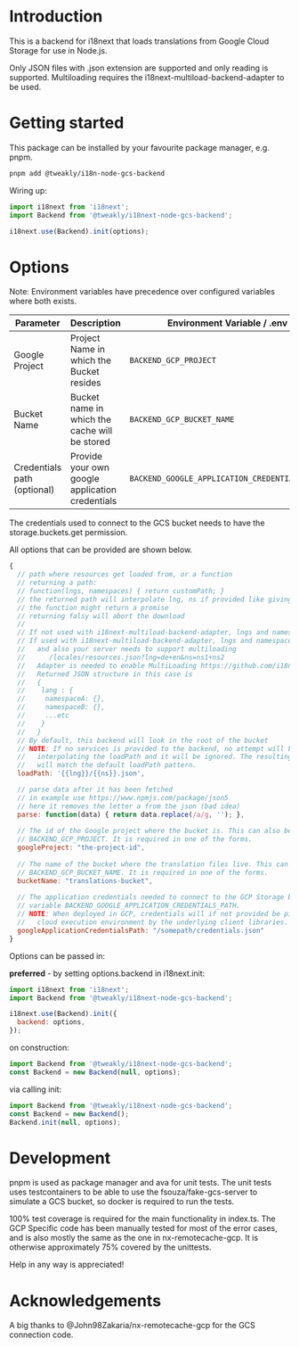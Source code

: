 # Introduction 
This is a backend for i18next that loads translations from Google Cloud Storage for use in Node.js.

Only JSON files with .json extension are supported and only reading is supported.
Multiloading requires the i18next-multiload-backend-adapter to be used.

# Getting started
This package can be installed by your favourite package manager, e.g. pnpm.

```bash
pnpm add @tweakly/i18n-node-gcs-backend
```

Wiring up:
```js
import i18next from 'i18next';
import Backend from '@tweakly/i18next-node-gcs-backend';

i18next.use(Backend).init(options);
```

# Options
Note: Environment variables have precedence over configured variables where both exists.

| Parameter                   | Description                                     | Environment Variable / .env                   | Options                            |
|-----------------------------|-------------------------------------------------|-----------------------------------------------|------------------------------------|
| Google Project              | Project Name in which the Bucket resides        | `BACKEND_GCP_PROJECT`                         | `googleProject`                    |
| Bucket Name                 | Bucket name in which the cache will be stored   | `BACKEND_GCP_BUCKET_NAME`                     | `bucketName`                       |
| Credentials path (optional) | Provide your own google application credentials | `BACKEND_GOOGLE_APPLICATION_CREDENTIALS_PATH` | `googleApplicationCredentialsPath` |

The credentials used to connect to the GCS bucket needs to have the storage.buckets.get permission. 

All options that can be provided are shown below.

```js
{
  // path where resources get loaded from, or a function
  // returning a path:
  // function(lngs, namespaces) { return customPath; }
  // the returned path will interpolate lng, ns if provided like giving a static path
  // the function might return a promise
  // returning falsy will abort the download
  //
  // If not used with i18next-multiload-backend-adapter, lngs and namespaces will have only one element each,
  // If used with i18next-multiload-backend-adapter, lngs and namespaces can have multiple elements
  //   and also your server needs to support multiloading
  //      /locales/resources.json?lng=de+en&ns=ns1+ns2
  //   Adapter is needed to enable MultiLoading https://github.com/i18next/i18next-multiload-backend-adapter
  //   Returned JSON structure in this case is
  //   {
  //    lang : {
  //     namespaceA: {},
  //     namespaceB: {},
  //     ...etc
  //    }
  //   }
  // By default, this backend will look in the root of the bucket
  // NOTE: If no services is provided to the backend, no attempt will be made towards
  //   interpolating the loadPath and it will be ignored. The resulting file name
  //   will match the default loadPath pattern.  
  loadPath: '{{lng}}/{{ns}}.json',

  // parse data after it has been fetched
  // in example use https://www.npmjs.com/package/json5
  // here it removes the letter a from the json (bad idea)
  parse: function(data) { return data.replace(/a/g, ''); },
    
  // The id of the Google project where the bucket is. This can also be set by env variable
  // BACKEND_GCP_PROJECT. It is required in one of the forms.  
  googleProject: "the-project-id",
  
  // The name of the bucket where the translation files live. This can also be set by env variable
  // BACKEND_GCP_BUCKET_NAME. It is required in one of the forms.    
  bucketName: "translations-bucket",
        
  // The application credentials needed to connect to the GCP Storage bucket. This can also be set by env
  // variable BACKEND_GOOGLE_APPLICATION_CREDENTIALS_PATH.
  // NOTE: When deployed in GCP, credentials will if not provided be picked up from the
  //   cloud execution environment by the underlying client libraries.      
  googleApplicationCredentialsPath: "/somepath/credentials.json"
}
```

Options can be passed in:

**preferred** - by setting options.backend in i18next.init:

```js
import i18next from 'i18next';
import Backend from '@tweakly/i18next-node-gcs-backend';

i18next.use(Backend).init({
  backend: options,
});
```

on construction:

```js
import Backend from '@tweakly/i18next-node-gcs-backend';
const Backend = new Backend(null, options);
```

via calling init:

```js
import Backend from '@tweakly/i18next-node-gcs-backend';
const Backend = new Backend();
Backend.init(null, options);
```

# Development
pnpm is used as package manager and ava for unit tests. The unit tests uses testcontainers to be able to use
the fsouza/fake-gcs-server to simulate a GCS bucket, so docker is required to run the tests.

100% test coverage is required for the main functionality in index.ts. The GCP Specific code has been manually tested for most
of the error cases, and is also mostly the same as the one in nx-remotecache-gcp. It is otherwise approximately 75% covered by the unittests.

Help in any way is appreciated!

# Acknowledgements
A big thanks to @John98Zakaria/nx-remotecache-gcp for the GCS connection code. 